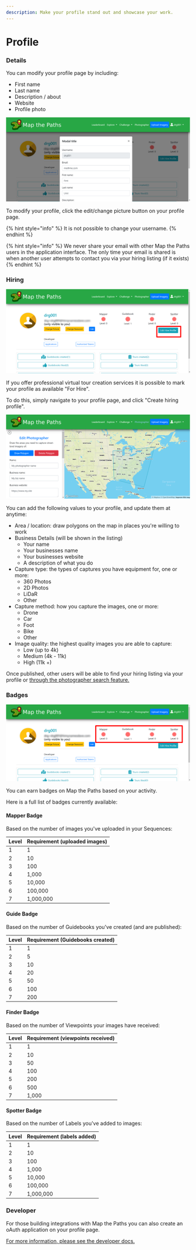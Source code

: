 ```yaml
---
description: Make your profile stand out and showcase your work.
---
```


# Profile

### Details

You can modify your profile page by including:

* First name
* Last name
* Description / about
* Website
* Profile photo

![](../../.gitbook/assets/3242942d-fde5-45f4-9ded-9af3faa53fda.png)

To modify your profile, click the edit/change picture button on your profile page.

{% hint style="info" %}
It is not possible to change your username.
{% endhint %}

{% hint style="info" %}
We never share your email with other Map the Paths users in the application interface. The only time your email is shared is when another user attempts to contact you via your hiring listing \(if it exists\)
{% endhint %}

### Hiring

![](../../.gitbook/assets/8f5df341-ec62-449a-9c4c-55021171beb4.png)

If you offer professional virtual tour creation services it is possible to mark your profile as available "For Hire".

To do this, simply navigate to your profile page, and click "Create hiring profile".

![](../../.gitbook/assets/0fcaff47-b5f1-434e-939c-20acdbe02390.png)

You can add the following values to your profile, and update them at anytime:

* Area / location: draw polygons on the map in places you're willing to work
* Business Details \(will be shown in the listing\)
  * Your name
  * Your businesses name
  * Your businesses website
  * A description of what you do
* Capture type: the types of captures you have equipment for, one or more:
  * 360 Photos
  * 2D Photos
  * LiDaR
  * Other
* Capture method: how you capture the images, one or more:
  * Drone
  * Car
  * Foot
  * Bike
  * Other
* Image quality: the highest quality images you are able to capture:
  * Low \(up to 4k\)
  * Medium \(4k - 11k\)
  * High \(11k +\)

Once published, other users will be able to find your hiring listing via your profile or [through the photographer search feature.](https://www.mapthepaths.com/hire/list/)

### Badges

![](../../.gitbook/assets/9854b8c9-d7ee-468c-926b-3526bb62dd26.png)

You can earn badges on Map the Paths based on your activity.

Here is a full list of badges currently available:

#### Mapper Badge

Based on the number of images you've uploaded in your Sequences:

| Level | Requirement \(uploaded images\) |
| :--- | :--- |
| 1 | 1 |
| 2 | 10 |
| 3 | 100 |
| 4 | 1,000 |
| 5 | 10,000 |
| 6 | 100,000 |
| 7 | 1,000,000 |

#### Guide Badge

Based on the number of Guidebooks you've created \(and are published\):

| Level | Requirement \(Guidebooks created\) |
| :--- | :--- |
| 1 | 1 |
| 2 | 5 |
| 3 | 10 |
| 4 | 20 |
| 5 | 50 |
| 6 | 100 |
| 7 | 200 |

#### Finder Badge

Based on the number of Viewpoints your images have received:

| Level | Requirement \(viewpoints received\) |
| :--- | :--- |
| 1 | 1 |
| 2 | 10 |
| 3 | 50 |
| 4 | 100 |
| 5 | 200 |
| 6 | 500 |
| 7 | 1,000 |

#### Spotter Badge

Based on the number of Labels you've added to images:

| Level | Requirement \(labels added\) |
| :--- | :--- |
| 1 | 1 |
| 2 | 10 |
| 3 | 100 |
| 4 | 1,000 |
| 5 | 10,000 |
| 6 | 100,000 |
| 7 | 1,000,000 |

### Developer

For those building integrations with Map the Paths you can also create an oAuth application on your profile page.

[For more information, please see the developer docs.](../developer-docs/)

